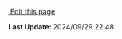 <script setup>
    import Docs from "@lesli-dev/components/lesli-working.vue"
</script>
<Docs />

<section class="lesli-documentation-footer">
    <p><a target="blank" href="https://github.com/LesliTech/LesliShield/tree/master/docs/tasks.md"><i class="ri-external-link-fill"></i>&nbsp;Edit this page</a><p/>
    <p><b>Last Update: </b>2024/09/29 22:48</p>
</section>

<!-- This code was automatically generated -->
<!-- to update this docs please run rake docs:build -->

